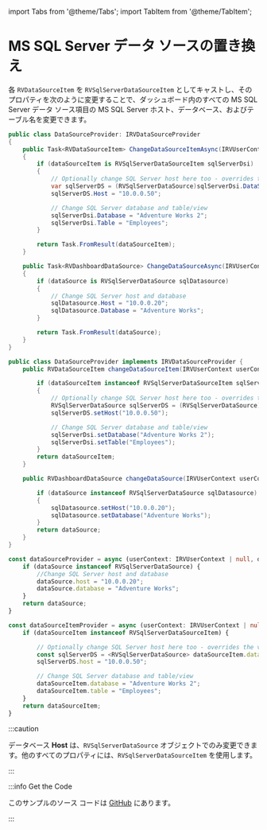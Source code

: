 import Tabs from '@theme/Tabs';
import TabItem from '@theme/TabItem';

# MS SQL Server データ ソースの置き換え

各 `RVDataSourceItem` を `RVSqlServerDataSourceItem` としてキャストし、そのプロパティを次のように変更することで、ダッシュボード内のすべての MS SQL Server データ ソース項目の MS SQL Server ホスト、データベース、およびテーブル名を変更できます。

<Tabs groupId="code">
  <TabItem value="aspnet" label="ASP.NET" default>

```cs
public class DataSourceProvider: IRVDataSourceProvider
{
    public Task<RVDataSourceItem> ChangeDataSourceItemAsync(IRVUserContext userContext, string dashboardId, RVDataSourceItem dataSourceItem)
    {
        if (dataSourceItem is RVSqlServerDataSourceItem sqlServerDsi)
        {
            // Optionally change SQL Server host here too - overrides the values set in ChangeDataSourceAsync
            var sqlServerDS = (RVSqlServerDataSource)sqlServerDsi.DataSource;
            sqlServerDS.Host = "10.0.0.50";

            // Change SQL Server database and table/view
            sqlServerDsi.Database = "Adventure Works 2";
            sqlServerDsi.Table = "Employees";
        }

        return Task.FromResult(dataSourceItem);
    }

    public Task<RVDashboardDataSource> ChangeDataSourceAsync(IRVUserContext userContext, RVDashboardDataSource dataSource)
    {
        if (dataSource is RVSqlServerDataSource sqlDatasource)
        {
            // Change SQL Server host and database
            sqlDatasource.Host = "10.0.0.20";
            sqlDatasource.Database = "Adventure Works";
        }

        return Task.FromResult(dataSource);
    }
}
```

  </TabItem>

  <TabItem value="java" label="Java">

```java
public class DataSourceProvider implements IRVDataSourceProvider {
    public RVDataSourceItem changeDataSourceItem(IRVUserContext userContext, String dashboardsID, RVDataSourceItem dataSourceItem) {

        if (dataSourceItem instanceof RVSqlServerDataSourceItem sqlServerDsi)
        {
            // Optionally change SQL Server host here too - overrides the values set in changeDataSource
            RVSqlServerDataSource sqlServerDS = (RVSqlServerDataSource)sqlServerDsi.getDataSource();
            sqlServerDS.setHost("10.0.0.50");            

            // Change SQL Server database and table/view
            sqlServerDsi.setDatabase("Adventure Works 2");
            sqlServerDsi.setTable("Employees");
        }
        return dataSourceItem;
    }

    public RVDashboardDataSource changeDataSource(IRVUserContext userContext, RVDashboardDataSource dataSource) {

        if (dataSource instanceof RVSqlServerDataSource sqlDatasource)
        {
            sqlDatasource.setHost("10.0.0.20");
            sqlDatasource.setDatabase("Adventure Works");
        }
        return dataSource;
    }
}
```

  </TabItem>

  <TabItem value="node" label="Node.js">    

```ts
const dataSourceProvider = async (userContext: IRVUserContext | null, dataSource: RVDashboardDataSource) => {
	if (dataSource instanceof RVSqlServerDataSource) {
		//Change SQL Server host and database
		dataSource.host = "10.0.0.20";
		dataSource.database = "Adventure Works";
	}
	return dataSource;
}

const dataSourceItemProvider = async (userContext: IRVUserContext | null, dataSourceItem: RVDataSourceItem) => {
	if (dataSourceItem instanceof RVSqlServerDataSourceItem) {

		// Optionally change SQL Server host here too - overrides the values set in dataSourceProvider
		const sqlServerDS = <RVSqlServerDataSource> dataSourceItem.dataSource;
		sqlServerDS.host = "10.0.0.50";

		// Change SQL Server database and table/view
		dataSourceItem.database = "Adventure Works 2";
		dataSourceItem.table = "Employees";
	}
	return dataSourceItem;
}
```

  </TabItem>

</Tabs>

:::caution

データベース **Host** は、`RVSqlServerDataSource` オブジェクトでのみ変更できます。他のすべてのプロパティには、`RVSqlServerDataSourceItem` を使用します。

:::

:::info Get the Code

このサンプルのソース コードは [GitHub](https://github.com/RevealBi/sdk-samples-javascript/tree/main/ReplacingDataSources/MsSqlServer) にあります。

:::
